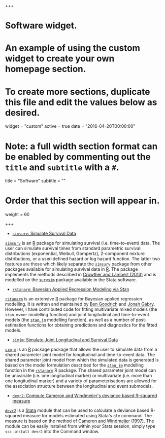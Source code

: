 +++
# Software widget.
# An example of using the custom widget to create your own homepage section.
# To create more sections, duplicate this file and edit the values below as desired.
widget = "custom"
active = true
date = "2016-04-20T00:00:00"

# Note: a full width section format can be enabled by commenting out the `title` and `subtitle` with a `#`.
title = "Software"
subtitle = ""

# Order that this section will appear in.
weight = 60

+++

- [`simsurv`: Simulate Survival Data](https://cran.r-project.org/web/packages/simsurv/index.html) 

[`simsurv`](https://cran.r-project.org/web/packages/simsurv/index.html) is an [R](https://www.r-project.org) package for simulating survival (i.e. time-to-event) data. The user can simulate survival times from standard parametric survival distributions (exponential, Weibull, Gompertz), 2-component mixture distributions, or a user-defined hazard or log hazard function. The latter two features are those which likely separate the [`simsurv`](https://cran.r-project.org/web/packages/simsurv/index.html) package from other packages available for simulating survival data in [R](https://www.r-project.org/). The package implements the methods described in [Crowther and Lambert (2013)](http://onlinelibrary.wiley.com/doi/10.1002/sim.5823/abstract) and is modelled on the [`survsim`](http://www.stata-journal.com/article.html?article=st0275) package available in the Stata software.   

- [`rstanarm`: Bayesian Applied Regression Modeling via Stan](https://cran.r-project.org/web/packages/rstanarm/index.html)

[`rstanarm`](https://cran.r-project.org/web/packages/rstanarm/index.html) is an extensive [R](https://www.r-project.org) package for Bayesian applied regression modelling. It is written and maintained by [Ben Goodrich](http://www.columbia.edu/~bg2382/) and [Jonah Gabry](http://iserp.columbia.edu/people/jonah-gabry). However, I have contributed code for fitting multivariate mixed models (the `stan_mvmer` modelling function) and joint longitudinal and time-to-event models (the [`stan_jm`](https://cran.r-project.org/web/packages/rstanarm/vignettes/jm.html) modelling function), as well as a number of post-estimation functions for obtaining predictions and diagnostics for the fitted models.

- [`simjm`: Simulate Joint Longitudinal and Survival Data](https://github.com/sambrilleman/simjm) 

[`simjm`](https://github.com/sambrilleman/simjm) is an [R](https://www.r-project.org) package  package that allows the user to simulate data from a shared parameter joint model for longitudinal and time-to-event data. The shared parameter joint model from which the simulated data is generated is based on the model formulation described for the [`stan_jm`](https://cran.r-project.org/web/packages/rstanarm/vignettes/jm.html) modelling function in the [`rstanarm`](https://cran.r-project.org/web/packages/rstanarm/index.html) R package. The shared parameter joint model can be univariate (i.e. one longitudinal marker) or multivariate (i.e. more than one longitudinal marker) and a variety of parameterisations are allowed for the association structure between the longitudinal and event submodels.

- [`devr2`: Compute Cameron and Windmeijer's deviance based R-squared measure](https://ideas.repec.org/c/boc/bocode/s457340.html)

[`devr2`](https://ideas.repec.org/c/boc/bocode/s457340.html) is a [Stata](https://www.stata.com) module that can be used to calculate a deviance based R-squared measure for models estimated using Stata's `glm` command. The measure is based on the method of [Cameron and Windmeijer (1997)](https://www.sciencedirect.com/science/article/pii/S0304407696018180). The module can be easily installed from within your Stata session; simply type `ssc install devr2` into the Command window.
